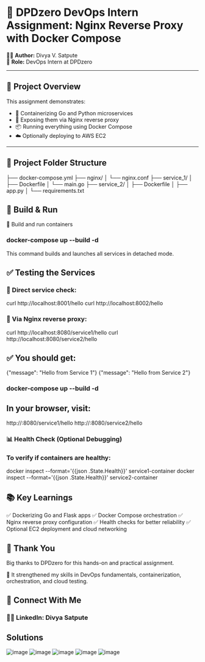 # 🚀 DPDzero DevOps Intern Assignment: Nginx Reverse Proxy with Docker Compose

👩‍💻 **Author:** Divya V. Satpute  
🎯 **Role:** DevOps Intern at DPDzero

---

## 📌 Project Overview

This assignment demonstrates:

- 🐳 Containerizing Go and Python microservices
- 🔁 Exposing them via Nginx reverse proxy
- 📦 Running everything using Docker Compose
- ☁️ Optionally deploying to AWS EC2

---

## 📁 Project Folder Structure
├── docker-compose.yml
├── nginx/
│ └── nginx.conf
├── service_1/
│ ├── Dockerfile
│ └── main.go
├── service_2/
│ ├── Dockerfile
│ ├── app.py
│ └── requirements.txt


## 🧪 Build & Run
🔹 Build and run containers
### docker-compose up --build -d
This command builds and launches all services in detached mode.

## ✅ Testing the Services
### 🔹 Direct service check:
curl http://localhost:8001/hello
curl http://localhost:8002/hello
### 🔹 Via Nginx reverse proxy:

curl http://localhost:8080/service1/hello
curl http://localhost:8080/service2/hello
## ✅ You should get:

{"message": "Hello from Service 1"}
{"message": "Hello from Service 2"}


### docker-compose up --build -d
## In your browser, visit:


http://<your-ec2-ip>:8080/service1/hello
http://<your-ec2-ip>:8080/service2/hello
### 📊 Health Check (Optional Debugging)
### To verify if containers are healthy:

docker inspect --format='{{json .State.Health}}' service1-container
docker inspect --format='{{json .State.Health}}' service2-container
## 📚 Key Learnings
✅ Dockerizing Go and Flask apps
✅ Docker Compose orchestration
✅ Nginx reverse proxy configuration
✅ Health checks for better reliability
✅ Optional EC2 deployment and cloud networking

## 🙏 Thank You
Big thanks to DPDzero for this hands-on and practical assignment.

🧠 It strengthened my skills in DevOps fundamentals, containerization, orchestration, and cloud testing.

## 🔗 Connect With Me
### 👩‍💼 LinkedIn: Divya Satpute


## Solutions


![image](https://github.com/user-attachments/assets/89693513-225d-4da5-b556-0ffad6489ff5)
![image](https://github.com/user-attachments/assets/dade1f76-29c5-40da-8ff3-e1a589183a98)
![image](https://github.com/user-attachments/assets/32a9ab9e-34e4-4330-ae40-c414e9065d58)
![image](https://github.com/user-attachments/assets/0c613c06-2a0f-49ef-929f-374505bcfd51)
![image](https://github.com/user-attachments/assets/b3bc220b-9470-4802-aa16-338393f4208a)
